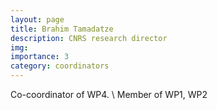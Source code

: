 ```yaml
---
layout: page
title: Brahim Tamadatze
description: CNRS research director
img: 
importance: 3
category: coordinators
---
```


Co-coordinator of WP4. \\
Member of WP1, WP2